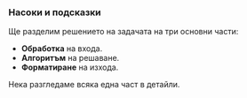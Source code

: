### Насоки и подсказки

Ще разделим решението на задачата на три основни части:
* **Обработка** на входа.
* **Алгоритъм** на решаване. 
* **Форматиране** на изхода.

Нека разгледаме всяка една част в детайли.